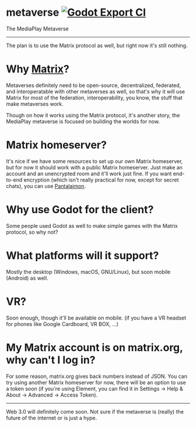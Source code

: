 # metaverse [![Godot Export CI](https://github.com/MediaPlay-Discord/metaverse/actions/workflows/main.yml/badge.svg)](https://github.com/MediaPlay-Discord/metaverse/actions/workflows/main.yml)
The MediaPlay Metaverse

---

The plan is to use the Matrix protocol as well, but right now it's still nothing.

# Why [Matrix](https://matrix.org)?
Metaverses definitely need to be open-source, decentralized, federated, and interoperatable with other metaverses as well, so that's why it will use Matrix for most of the federation, interoperability, you know, the stuff that make metaverses work.

Though on how it works using the Matrix protocol, it's another story, the MediaPlay metaverse is focused on building the worlds for now.

# Matrix homeserver?
It's nice if we have some resources to set up our own Matrix homeserver, but for now it should work with a public Matrix homeserver. Just make an account and an unencrypted room and it'll work just fine. If you want end-to-end encryption (which isn't really practical for now, except for secret chats), you can use [Pantalaimon](https://github.com/matrix-org/pantalaimon).

# Why use Godot for the client?
Some people used Godot as well to make simple games with the Matrix protocol, so why not?

# What platforms will it support?
Mostly the desktop (Windows, macOS, GNU/Linux), but soon mobile (Android) as well.

# VR?
Soon enough, though it'll be available on mobile. (if you have a VR headset for phones like Google Cardboard, VR BOX, ...)

# My Matrix account is on matrix.org, why can't I log in?
For some reason, matrix.org gives back numbers instead of JSON. You can try using another Matrix homeserver for now, there will be an option to use a token soon (if you're using Element, you can find it in Settings -> Help & About -> Advanced -> Access Token).

---

Web 3.0 will definitely come soon. Not sure if the metaverse is (really) the future of the internet or is just a hype.
